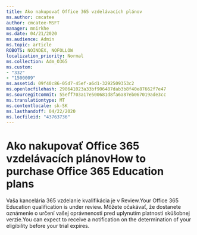 ```yaml
---
title: Ako nakupovať Office 365 vzdelávacích plánov
ms.author: cmcatee
author: cmcatee-MSFT
manager: mnirkhe
ms.date: 04/21/2020
ms.audience: Admin
ms.topic: article
ROBOTS: NOINDEX, NOFOLLOW
localization_priority: Normal
ms.collection: Adm_O365
ms.custom:
- "332"
- "1500009"
ms.assetid: 09f40c86-05d7-45ef-a6d1-3292509353c2
ms.openlocfilehash: 298641023a33bf906487dab3b8f40e87662f7e47
ms.sourcegitcommit: 55eff703a17e500681d8fa6a87eb067019ade3cc
ms.translationtype: MT
ms.contentlocale: sk-SK
ms.lasthandoff: 04/22/2020
ms.locfileid: "43763736"
---
```

# <a name="how-to-purchase-office-365-education-plans"></a><span data-ttu-id="bdba0-102">Ako nakupovať Office 365 vzdelávacích plánov</span><span class="sxs-lookup"><span data-stu-id="bdba0-102">How to purchase Office 365 Education plans</span></span>

<span data-ttu-id="bdba0-103">Vaša kancelária 365 vzdelanie kvalifikácia je v Review.</span><span class="sxs-lookup"><span data-stu-id="bdba0-103">Your Office 365 Education qualification is under review.</span></span> <span data-ttu-id="bdba0-104">Môžete očakávať, že dostanete oznámenie o určení vašej oprávnenosti pred uplynutím platnosti skúšobnej verzie.</span><span class="sxs-lookup"><span data-stu-id="bdba0-104">You can expect to receive a notification on the determination of your eligibility before your trial expires.</span></span>